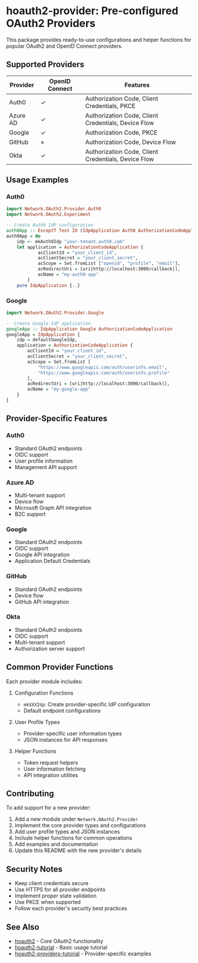 # hoauth2-provider: Pre-configured OAuth2 Providers

This package provides ready-to-use configurations and helper functions for popular OAuth2 and OpenID Connect providers.

## Supported Providers

| Provider  | OpenID Connect | Features |
|----------|----------------|-----------|
| Auth0    | ✓ | Authorization Code, Client Credentials, PKCE |
| Azure AD | ✓ | Authorization Code, Client Credentials, Device Flow |
| Google   | ✓ | Authorization Code, PKCE |
| GitHub   | × | Authorization Code, Device Flow |
| Okta     | ✓ | Authorization Code, Client Credentials, Device Flow |

## Usage Examples

### Auth0

```haskell
import Network.OAuth2.Provider.Auth0
import Network.OAuth2.Experiment

-- Create Auth0 IdP configuration
auth0App :: ExceptT Text IO (IdpApplication Auth0 AuthorizationCodeApplication)
auth0App = do
    idp <- mkAuth0Idp "your-tenant.auth0.com"
    let application = AuthorizationCodeApplication {
            acClientId = "your_client_id",
            acClientSecret = "your_client_secret",
            acScope = Set.fromList ["openid", "profile", "email"],
            acRedirectUri = [uri|http://localhost:3000/callback|],
            acName = "my-auth0-app"
        }
    pure IdpApplication {..}
```

### Google

```haskell
import Network.OAuth2.Provider.Google

-- Create Google IdP application
googleApp :: IdpApplication Google AuthorizationCodeApplication
googleApp = IdpApplication {
    idp = defaultGoogleIdp,
    application = AuthorizationCodeApplication {
        acClientId = "your_client_id",
        acClientSecret = "your_client_secret",
        acScope = Set.fromList [
            "https://www.googleapis.com/auth/userinfo.email",
            "https://www.googleapis.com/auth/userinfo.profile"
        ],
        acRedirectUri = [uri|http://localhost:3000/callback|],
        acName = "my-google-app"
    }
}
```

## Provider-Specific Features

### Auth0
- Standard OAuth2 endpoints
- OIDC support
- User profile information
- Management API support

### Azure AD
- Multi-tenant support
- Device flow
- Microsoft Graph API integration
- B2C support

### Google
- Standard OAuth2 endpoints
- OIDC support
- Google API integration
- Application Default Credentials

### GitHub
- Standard OAuth2 endpoints
- Device flow
- GitHub API integration

### Okta
- Standard OAuth2 endpoints
- OIDC support
- Multi-tenant support
- Authorization server support

## Common Provider Functions

Each provider module includes:

1. Configuration Functions
    - `mkXXXIdp`: Create provider-specific IdP configuration
    - Default endpoint configurations

2. User Profile Types
    - Provider-specific user information types
    - JSON instances for API responses

3. Helper Functions
    - Token request helpers
    - User information fetching
    - API integration utilities

## Contributing

To add support for a new provider:

1. Add a new module under `Network.OAuth2.Provider`
2. Implement the core provider types and configurations
3. Add user profile types and JSON instances
4. Include helper functions for common operations
5. Add examples and documentation
6. Update this README with the new provider's details

## Security Notes

- Keep client credentials secure
- Use HTTPS for all provider endpoints
- Implement proper state validation
- Use PKCE when supported
- Follow each provider's security best practices

## See Also

- [hoauth2](../hoauth2) - Core OAuth2 functionality
- [hoauth2-tutorial](../hoauth2-tutorial) - Basic usage tutorial
- [hoauth2-providers-tutorial](../hoauth2-providers-tutorial) - Provider-specific examples
